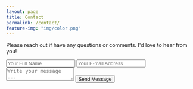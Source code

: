 ```yaml
---
layout: page
title: Contact
permalink: /contact/
feature-img: "img/color.png"
---
```


Please reach out if have any questions or comments. I'd love to hear from you!

<form action="https://getsimpleform.com/messages?form_api_token=4a4a56e292641f4a76216f4bb6ab4006" method="post">
  <!-- the redirect_to is optional, the form will redirect to the referrer on submission -->
  <input type='hidden' name='redirect_to' value='https://github.com/joeysmoll' />
  <input type='text' name='name' placeholder='Your Full Name' />
  <input type='email' name='email' placeholder='Your E-mail Address' />
  <textarea name='message' placeholder='Write your message ...'></textarea>
  <input type='submit' value='Send Message' />
</form>